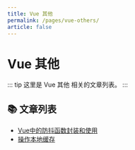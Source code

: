 ```yaml
---
title: Vue 其他
permalink: /pages/vue-others/
article: false
---
```


# Vue 其他

::: tip
这里是 Vue 其他 相关的文章列表。
:::

## 📚 文章列表

- [Vue中的防抖函数封装和使用](80.Vue中的防抖函数封装和使用.md)
- [操作本地缓存](90.操作本地缓存.md)
